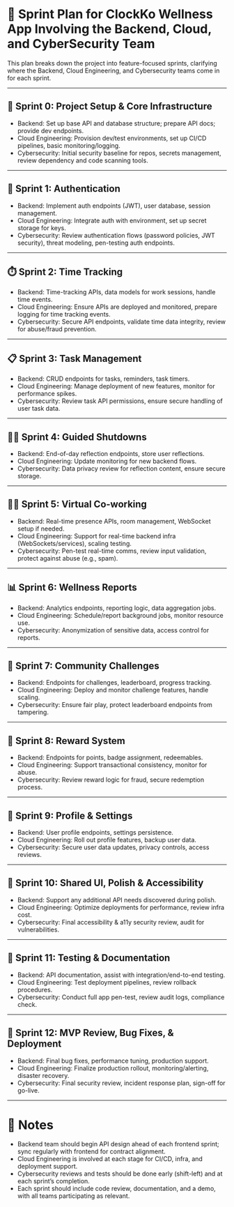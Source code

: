 # 🏃 Sprint Plan for ClockKo Wellness App Involving the Backend, Cloud, and CyberSecurity Team

This plan breaks down the project into feature-focused sprints, clarifying where the Backend, Cloud Engineering, and Cybersecurity teams come in for each sprint.

---

## 🏁 Sprint 0: Project Setup & Core Infrastructure

- Backend: Set up base API and database structure; prepare API docs; provide dev endpoints.
- Cloud Engineering: Provision dev/test environments, set up CI/CD pipelines, basic monitoring/logging.
- Cybersecurity: Initial security baseline for repos, secrets management, review dependency and code scanning tools.

---

## 🔐 Sprint 1: Authentication

- Backend: Implement auth endpoints (JWT), user database, session management.
- Cloud Engineering: Integrate auth with environment, set up secret storage for keys.
- Cybersecurity: Review authentication flows (password policies, JWT security), threat modeling, pen-testing auth endpoints.

---

## ⏱️ Sprint 2: Time Tracking

- Backend: Time-tracking APIs, data models for work sessions, handle time events.
- Cloud Engineering: Ensure APIs are deployed and monitored, prepare logging for time tracking events.
- Cybersecurity: Secure API endpoints, validate time data integrity, review for abuse/fraud prevention.

---

## 📋 Sprint 3: Task Management

- Backend: CRUD endpoints for tasks, reminders, task timers.
- Cloud Engineering: Manage deployment of new features, monitor for performance spikes.
- Cybersecurity: Review task API permissions, ensure secure handling of user task data.

---

## 🧘‍♂️ Sprint 4: Guided Shutdowns

- Backend: End-of-day reflection endpoints, store user reflections.
- Cloud Engineering: Update monitoring for new backend flows.
- Cybersecurity: Data privacy review for reflection content, ensure secure storage.

---

## 👩‍💻 Sprint 5: Virtual Co-working

- Backend: Real-time presence APIs, room management, WebSocket setup if needed.
- Cloud Engineering: Support for real-time backend infra (WebSockets/services), scaling testing.
- Cybersecurity: Pen-test real-time comms, review input validation, protect against abuse (e.g., spam).

---

## 📊 Sprint 6: Wellness Reports

- Backend: Analytics endpoints, reporting logic, data aggregation jobs.
- Cloud Engineering: Schedule/report background jobs, monitor resource use.
- Cybersecurity: Anonymization of sensitive data, access control for reports.

---

## 🎯 Sprint 7: Community Challenges

- Backend: Endpoints for challenges, leaderboard, progress tracking.
- Cloud Engineering: Deploy and monitor challenge features, handle scaling.
- Cybersecurity: Ensure fair play, protect leaderboard endpoints from tampering.

---

## 🎁 Sprint 8: Reward System

- Backend: Endpoints for points, badge assignment, redeemables.
- Cloud Engineering: Support transactional consistency, monitor for abuse.
- Cybersecurity: Review reward logic for fraud, secure redemption process.

---

## 🧑 Sprint 9: Profile & Settings

- Backend: User profile endpoints, settings persistence.
- Cloud Engineering: Roll out profile features, backup user data.
- Cybersecurity: Secure user data updates, privacy controls, access reviews.

---

## 🧩 Sprint 10: Shared UI, Polish & Accessibility

- Backend: Support any additional API needs discovered during polish.
- Cloud Engineering: Optimize deployments for performance, review infra cost.
- Cybersecurity: Final accessibility & a11y security review, audit for vulnerabilities.

---

## 🧪 Sprint 11: Testing & Documentation

- Backend: API documentation, assist with integration/end-to-end testing.
- Cloud Engineering: Test deployment pipelines, review rollback procedures.
- Cybersecurity: Conduct full app pen-test, review audit logs, compliance check.

---

## 🚀 Sprint 12: MVP Review, Bug Fixes, & Deployment

- Backend: Final bug fixes, performance tuning, production support.
- Cloud Engineering: Finalize production rollout, monitoring/alerting, disaster recovery.
- Cybersecurity: Final security review, incident response plan, sign-off for go-live.

---

# 📌 Notes

- Backend team should begin API design ahead of each frontend sprint; sync regularly with frontend for contract alignment.
- Cloud Engineering is involved at each stage for CI/CD, infra, and deployment support.
- Cybersecurity reviews and tests should be done early (shift-left) and at each sprint’s completion.
- Each sprint should include code review, documentation, and a demo, with all teams participating as relevant.
